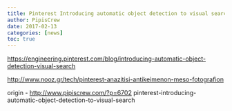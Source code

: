 ```yaml
---
title: Pinterest Introducing automatic object detection to visual search
author: PipisCrew
date: 2017-02-13
categories: [news]
toc: true
---
```


https://engineering.pinterest.com/blog/introducing-automatic-object-detection-visual-search

http://www.nooz.gr/tech/pinterest-anazitisi-antikeimenon-meso-fotografion

origin - http://www.pipiscrew.com/?p=6702 pinterest-introducing-automatic-object-detection-to-visual-search